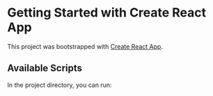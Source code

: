 # Getting Started with Create React App

This project was bootstrapped with [Create React App](https://github.com/facebook/create-react-app).

## Available Scripts

In the project directory, you can run:













